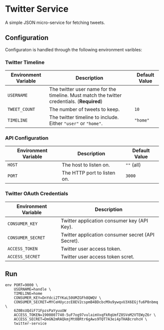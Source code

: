 # Twitter Service

A simple JSON micro-service for fetching tweets.

## Configuration

Configuraton is handled through the following environment varibles:

### Twitter Timeline
| Environment Variable |                                        Description                                         | Default Value |
|----------------------|--------------------------------------------------------------------------------------------|---------------|
| `USERNAME`           | The twitter user name for the timeline. Must match the twitter credentials. (**Required**) |               |
| `TWEET_COUNT`        | The number of tweets to keep.                                                              | `10`          |
| `TIMELINE`           | The twitter timeline to include. Either `"user"` or `"home"`.                              | `"home"`      |

### API Configuration
|  Environment Variable |         Description         | Default Value |
|-----------------------|-----------------------------|---------------|
| `HOST`                | The host to listen on.      | `""` (all)    |
| `PORT`                | The HTTP port to listen on. | `3000`        |

### Twitter OAuth Credentials
| Environment Variable |                    Description                    |
|----------------------|---------------------------------------------------|
| `CONSUMER_KEY`       | Twitter application consumer key (API Key).       |
| `CONSUMER_SECRET`    | Twitter application consumer secret (API Secret). |
| `ACCESS_TOKEN`       | Twitter user access token.                        |
| `ACCESS_SECRET`      | Twitter user access token scret.                  |


## Run

```shell
env PORT=9000 \
    USERNAME=handle \
    TIMELINE=home
    CONSUMER_KEY=DnYdci2TYKaL50UMZGFh8QWQV \
    CONSUMER_SECRET=MYCeHUyczcE8EV2cspmB4BDcbcM9u9ywqvU3X6EGjfu6P8nbmq \
    6Z0BsUQdiF71FpzsPaYyuuUW
    ACCESS_TOKEN=1900807740-5uF7og97vulaimVxqFkRqUmfZ8SVoM2VTEWyZ6r \
    ACCESS_SECRET=DmGN2mRAQkmjMt0BRtr6gAws9TQT7A3ei4pTHABcrohcH \
    twitter-service
```
